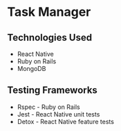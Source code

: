 # Task Manager

## Technologies Used

* React Native
* Ruby on Rails
* MongoDB

## Testing Frameworks

* Rspec - Ruby on Rails
* Jest - React Native unit tests
* Detox - React Native feature tests